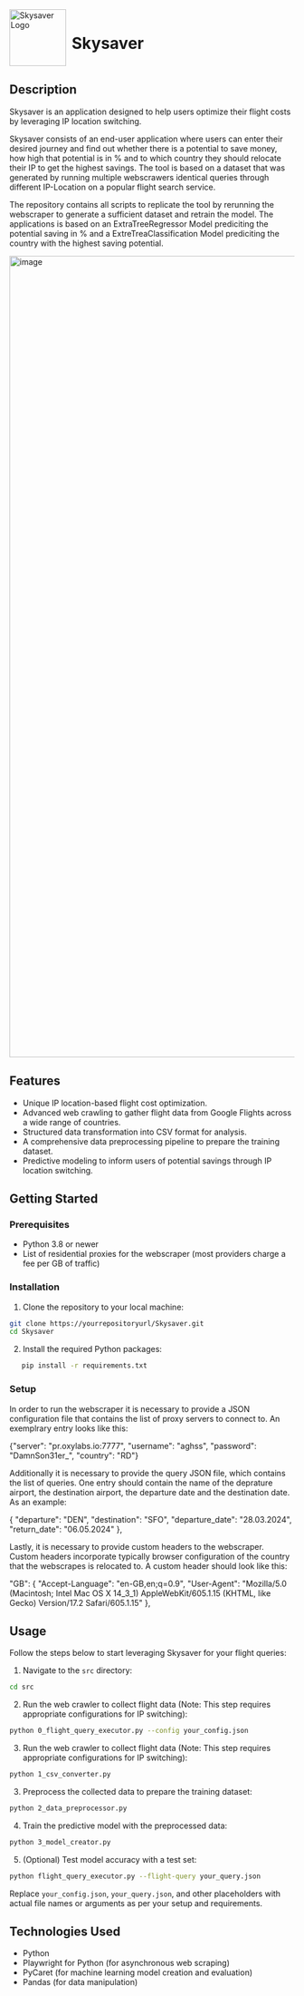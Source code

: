 <div style="display: flex; align-items: center;">
    <img src="https://github.com/aghauss/SkySaver/assets/148491489/8c89cab7-c542-4ca5-8b43-6d2cf1c3b9f7" alt="Skysaver Logo" width="100" style="margin-right: 10px;">
    <h1>Skysaver</h1>
</div>


## Description

Skysaver is an application designed to help users optimize their flight costs by leveraging IP location switching. 

Skysaver consists of an end-user application where users can enter their desired journey and find out whether there is a potential to save money, how high that potential is in % and to which country they should relocate their IP to get the highest savings. The tool is based on a dataset that was generated by running multiple webscrawers identical queries through different IP-Location on a popular flight search service.

The repository contains all scripts to replicate the tool by rerunning the webscraper to generate a sufficient dataset and retrain the model. The applications is based on an ExtraTreeRegressor Model prediciting the potential saving in % and a ExtreTreaClassification Model prediciting the country with the highest saving potential.

<img width="1414" alt="image" src="https://github.com/aghauss/SkySaver/assets/148491489/b38fcf7e-c41a-409d-9472-23349c449d6a">


## Features

- Unique IP location-based flight cost optimization.
- Advanced web crawling to gather flight data from Google Flights across a wide range of countries.
- Structured data transformation into CSV format for analysis.
- A comprehensive data preprocessing pipeline to prepare the training dataset.
- Predictive modeling to inform users of potential savings through IP location switching.



## Getting Started

### Prerequisites

- Python 3.8 or newer
- List of residential proxies for the webscraper (most providers charge a fee per GB of traffic)

### Installation

1. Clone the repository to your local machine:
```bash
git clone https://yourrepositoryurl/Skysaver.git
cd Skysaver
```

2. Install the required Python packages:
```bash
   pip install -r requirements.txt
```

### Setup

In order to run the webscraper it is necessary to provide a JSON configuration file that contains the list of proxy servers to connect to. An exemplrary entry looks like this:

{"server": "pr.oxylabs.io:7777", "username": "aghss", "password": "DamnSon31er_", "country": "RD"}

Additionally it is necessary to provide the query JSON file, which contains the list of queries. One entry should contain the name of the deprature airport, the destination airport, the departure date and the destination date. As an example:

 {
        "departure": "DEN",
        "destination": "SFO",
        "departure_date": "28.03.2024",
        "return_date": "06.05.2024"
    },

Lastly, it is necessary to provide custom headers to the webscraper. Custom headers incorporate typically browser configuration of the country that the webscrapes is relocated to. A custom header should look like this:

"GB": {
      "Accept-Language": "en-GB,en;q=0.9",
      "User-Agent": "Mozilla/5.0 (Macintosh; Intel Mac OS X 14_3_1) AppleWebKit/605.1.15 (KHTML, like Gecko) Version/17.2 Safari/605.1.15"
    },

## Usage

Follow the steps below to start leveraging Skysaver for your flight queries:

1. Navigate to the `src` directory:
```bash
cd src
```
2. Run the web crawler to collect flight data (Note: This step requires appropriate configurations for IP switching):
```bash
python 0_flight_query_executor.py --config your_config.json
```

3. Run the web crawler to collect flight data (Note: This step requires appropriate configurations for IP switching):
```bash
python 1_csv_converter.py 
```

3. Preprocess the collected data to prepare the training dataset:
```bash
python 2_data_preprocessor.py
```

4. Train the predictive model with the preprocessed data:
```bash
python 3_model_creator.py
```

5. (Optional) Test model accuracy with a test set:
```bash
python flight_query_executor.py --flight-query your_query.json
```

Replace `your_config.json`, `your_query.json`, and other placeholders with actual file names or arguments as per your setup and requirements.



## Technologies Used

- Python
- Playwright for Python (for asynchronous web scraping)
- PyCaret (for machine learning model creation and evaluation)
- Pandas (for data manipulation)
